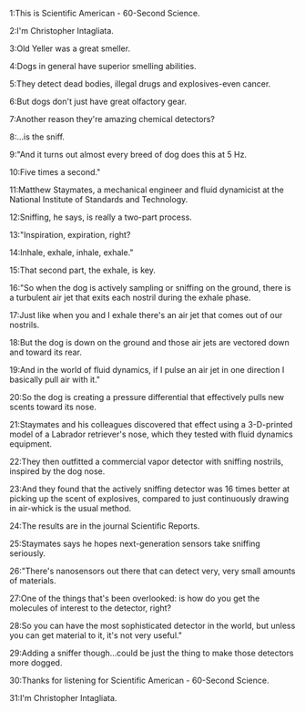 
1:This is Scientific American - 60-Second Science.

2:I'm Christopher Intagliata.

3:Old Yeller was a great smeller.

4:Dogs in general have superior smelling abilities.

5:They detect dead bodies, illegal drugs and explosives-even cancer.

6:But dogs don't just have great olfactory gear.

7:Another reason they're amazing chemical detectors?

8:...is the sniff.

9:"And it turns out almost every breed of dog does this at 5 Hz.

10:Five times a second."

11:Matthew Staymates, a mechanical engineer and fluid dynamicist at the National Institute of Standards and Technology.

12:Sniffing, he says, is really a two-part process.

13:"Inspiration, expiration, right?

14:Inhale, exhale, inhale, exhale."

15:That second part, the exhale, is key.

16:"So when the dog is actively sampling or sniffing on the ground, there is a turbulent air jet that exits each nostril during the exhale phase.

17:Just like when you and I exhale there's an air jet that comes out of our nostrils.

18:But the dog is down on the ground and those air jets are vectored down and toward its rear.

19:And in the world of fluid dynamics, if I pulse an air jet in one direction I basically pull air with it."

20:So the dog is creating a pressure differential that effectively pulls new scents toward its nose.

21:Staymates and his colleagues discovered that effect using a 3-D-printed model of a Labrador retriever's nose, which they tested with fluid dynamics equipment.

22:They then outfitted a commercial vapor detector with sniffing nostrils, inspired by the dog nose.

23:And they found that the actively sniffing detector was 16 times better at picking up the scent of explosives, compared to just continuously drawing in air-whick is the usual method.

24:The results are in the journal Scientific Reports.

25:Staymates says he hopes next-generation sensors take sniffing seriously.

26:"There's nanosensors out there that can detect very, very small amounts of materials.

27:One of the things that's been overlooked: is how do you get the molecules of interest to the detector, right?

28:So you can have the most sophisticated detector in the world, but unless you can get material to it, it's not very useful."

29:Adding a sniffer though…could be just the thing to make those detectors more dogged.

30:Thanks for listening for Scientific American - 60-Second Science.

31:I'm Christopher Intagliata.


